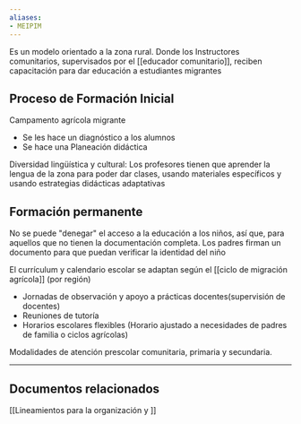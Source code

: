 ```yaml
---
aliases:
- MEIPIM
---
```


Es un modelo orientado a la zona rural. Donde los Instructores comunitarios, supervisados por el [[educador comunitario]], reciben capacitación para dar educación a estudiantes migrantes

## Proceso de Formación Inicial
Campamento agrícola migrante
- Se les hace un diagnóstico a los alumnos
- Se hace una Planeación didáctica

Diversidad lingüística y cultural: Los profesores tienen que aprender la lengua de la zona para poder dar clases, usando materiales específicos y usando estrategias didácticas adaptativas

## Formación permanente
No se puede "denegar" el acceso a la educación a los niños, así que, para aquellos que no tienen la documentación completa. Los padres firman un documento para que puedan verificar la identidad del niño

El currículum y calendario escolar se adaptan según el [[ciclo de migración agrícola]] (por región)

- Jornadas de observación y apoyo a prácticas docentes(supervisión de docentes)
- Reuniones de tutoría
- Horarios escolares flexibles (Horario ajustado a necesidades de padres de familia o ciclos agrícolas)

Modalidades de atención prescolar comunitaria, primaria y secundaria.

---
## Documentos relacionados
[[Lineamientos para la organización y ]]
